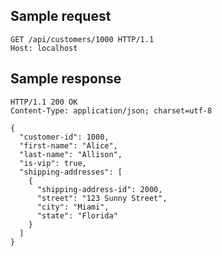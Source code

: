 
Sample request
--------------

    GET /api/customers/1000 HTTP/1.1
    Host: localhost

Sample response
---------------

    HTTP/1.1 200 OK
    Content-Type: application/json; charset=utf-8

    {
      "customer-id": 1000,
      "first-name": "Alice",
      "last-name": "Allison",
      "is-vip": true,
      "shipping-addresses": [
        {
          "shipping-address-id": 2000,
          "street": "123 Sunny Street",
          "city": "Miami",
          "state": "Florida"
        }
      ]
    }
